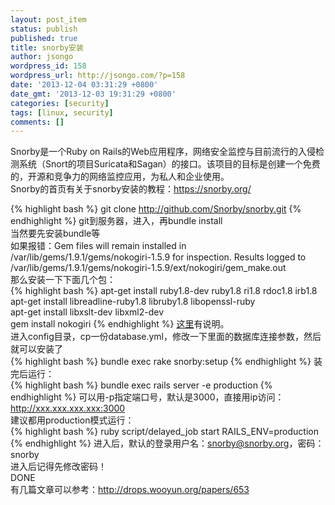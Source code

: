 ```yaml
---
layout: post_item
status: publish
published: true
title: snorby安装
author: jsongo
wordpress_id: 158
wordpress_url: http://jsongo.com/?p=158
date: '2013-12-04 03:31:29 +0800'
date_gmt: '2013-12-03 19:31:29 +0800'
categories: [security]
tags: [linux, security]
comments: []
---
```

Snorby是一个Ruby on Rails的Web应用程序，网络安全监控与目前流行的入侵检测系统（Snort的项目Suricata和Sagan）的接口。该项目的目标是创建一个免费的，开源和竞争力的网络监控应用，为私人和企业使用。  
Snorby的首页有关于snorby安装的教程：https://snorby.org/


{% highlight bash %}
git clone http://github.com/Snorby/snorby.git
{% endhighlight %}
git到服务器，进入，再bundle install  
当然要先安装bundle等  
如果报错：Gem files will remain installed in /var/lib/gems/1.9.1/gems/nokogiri-1.5.9 for inspection. Results logged to /var/lib/gems/1.9.1/gems/nokogiri-1.5.9/ext/nokogiri/gem_make.out  
那么安装一下下面几个包：  
{% highlight bash %}
apt-get install ruby1.8-dev ruby1.8 ri1.8 rdoc1.8 irb1.8  
apt-get install libreadline-ruby1.8 libruby1.8 libopenssl-ruby  
apt-get install libxslt-dev libxml2-dev  
gem install nokogiri
{% endhighlight %}
[这里](http://stackoverflow.com/questions/16028028/nokogiri-will-not-install-error-failed-to-build-gem-native-extension)有说明。  
进入config目录，cp一份database.yml，修改一下里面的数据库连接参数，然后就可以安装了  
{% highlight bash %}
bundle exec rake snorby:setup
{% endhighlight %}
装完后运行：  
{% highlight bash %}
bundle exec rails server -e production
{% endhighlight %}
可以用-p指定端口号，默认是3000，直接用ip访问：http://xxx.xxx.xxx.xxx:3000  
建议都用production模式运行：  
{% highlight bash %}
ruby script/delayed_job start RAILS_ENV=production
{% endhighlight %}
进入后，默认的登录用户名：snorby@snorby.org，密码：snorby  
进入后记得先修改密码！  
DONE  
有几篇文章可以参考：http://drops.wooyun.org/papers/653  
